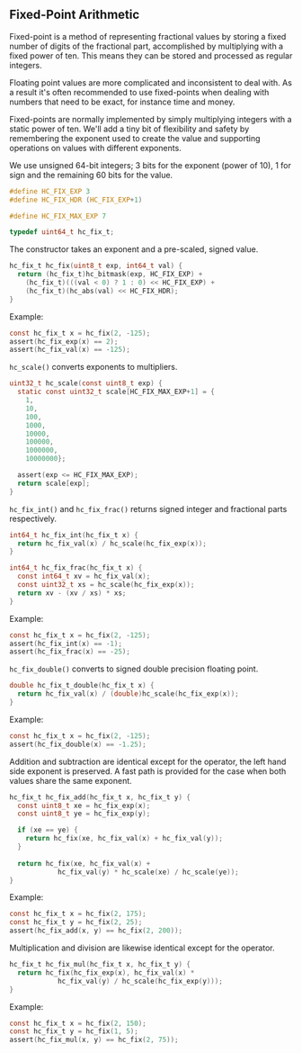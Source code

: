 ## Fixed-Point Arithmetic
Fixed-point is a method of representing fractional values by storing a fixed number of digits of the fractional part, accomplished by multiplying with a fixed power of ten. This means they can be stored and processed as regular integers.

Floating point values are more complicated and inconsistent to deal with. As a result it's often recommended to use fixed-points when dealing with numbers that need to be exact, for instance time and money.

Fixed-points are normally implemented by simply multiplying integers with a static power of ten. We'll add a tiny bit of flexibility and safety by remembering the exponent used to create the value and supporting operations on values with different exponents.

We use unsigned 64-bit integers; 3 bits for the exponent (power of 10), 1 for sign and the remaining 60 bits for the value.

```C
#define HC_FIX_EXP 3
#define HC_FIX_HDR (HC_FIX_EXP+1)

#define HC_FIX_MAX_EXP 7

typedef uint64_t hc_fix_t;
```

The constructor takes an exponent and a pre-scaled, signed value.

```C
hc_fix_t hc_fix(uint8_t exp, int64_t val) {
  return (hc_fix_t)hc_bitmask(exp, HC_FIX_EXP) +
    (hc_fix_t)(((val < 0) ? 1 : 0) << HC_FIX_EXP) +
    (hc_fix_t)(hc_abs(val) << HC_FIX_HDR);
}
```

Example:
```C
const hc_fix_t x = hc_fix(2, -125);
assert(hc_fix_exp(x) == 2);
assert(hc_fix_val(x) == -125);
```

`hc_scale()` converts exponents to multipliers.

```C
uint32_t hc_scale(const uint8_t exp) {
  static const uint32_t scale[HC_FIX_MAX_EXP+1] = {
    1,
    10,
    100,
    1000,
    10000,
    100000,
    1000000,
    10000000};

  assert(exp <= HC_FIX_MAX_EXP);
  return scale[exp];
}
```

`hc_fix_int()` and `hc_fix_frac()` returns signed integer and fractional parts respectively.

```C
int64_t hc_fix_int(hc_fix_t x) {
  return hc_fix_val(x) / hc_scale(hc_fix_exp(x));
}

int64_t hc_fix_frac(hc_fix_t x) {
  const int64_t xv = hc_fix_val(x);
  const uint32_t xs = hc_scale(hc_fix_exp(x));
  return xv - (xv / xs) * xs;
}
```

Example:
```C
const hc_fix_t x = hc_fix(2, -125);
assert(hc_fix_int(x) == -1);
assert(hc_fix_frac(x) == -25);
```

`hc_fix_double()` converts to signed double precision floating point.

```C
double hc_fix_t_double(hc_fix_t x) {
  return hc_fix_val(x) / (double)hc_scale(hc_fix_exp(x));
}
```

Example:
```C
const hc_fix_t x = hc_fix(2, -125);
assert(hc_fix_double(x) == -1.25);
```

Addition and subtraction are identical except for the operator, the left hand side exponent is preserved. A fast path is provided for the case when both values share the same exponent.

```C
hc_fix_t hc_fix_add(hc_fix_t x, hc_fix_t y) {
  const uint8_t xe = hc_fix_exp(x);
  const uint8_t ye = hc_fix_exp(y);

  if (xe == ye) {
    return hc_fix(xe, hc_fix_val(x) + hc_fix_val(y));
  }
    
  return hc_fix(xe, hc_fix_val(x) +
		    hc_fix_val(y) * hc_scale(xe) / hc_scale(ye));
}
```

Example:
```C
const hc_fix_t x = hc_fix(2, 175);
const hc_fix_t y = hc_fix(2, 25);
assert(hc_fix_add(x, y) == hc_fix(2, 200));
```

Multiplication and division are likewise identical except for the operator.

```C
hc_fix_t hc_fix_mul(hc_fix_t x, hc_fix_t y) {
  return hc_fix(hc_fix_exp(x), hc_fix_val(x) *
		    hc_fix_val(y) / hc_scale(hc_fix_exp(y)));
}
```

Example:
```C
const hc_fix_t x = hc_fix(2, 150);
const hc_fix_t y = hc_fix(1, 5);
assert(hc_fix_mul(x, y) == hc_fix(2, 75));
```